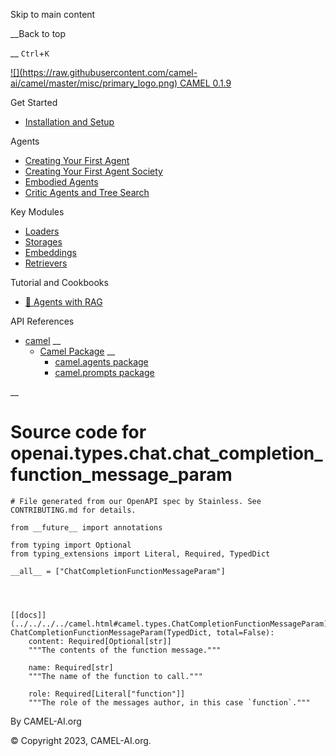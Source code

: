 Skip to main content

__Back to top

__ `Ctrl`+`K`

[ ![](https://raw.githubusercontent.com/camel-
ai/camel/master/misc/primary_logo.png) CAMEL 0.1.9 ](../../../../index.html)

Get Started

  * [Installation and Setup](../../../../get_started/setup.html)

Agents

  * [Creating Your First Agent](../../../../agents/single_agent.html)
  * [Creating Your First Agent Society](../../../../agents/role_playing.html)
  * [Embodied Agents](../../../../agents/embodied_agents.html)
  * [Critic Agents and Tree Search](../../../../agents/critic_agents_and_tree_search.html)

Key Modules

  * [Loaders](../../../../key_modules/loaders.html)
  * [Storages](../../../../key_modules/storages.html)
  * [Embeddings](../../../../key_modules/embeddings.html)
  * [Retrievers](../../../../key_modules/retrievers.html)

Tutorial and Cookbooks

  * [🐫 Agents with RAG](../../../../tutorials_and_cookbooks/agents_with_rag.html)

API References

  * [camel](../../../../modules.html) __
    * [Camel Package](../../../../camel.html) __
      * [camel.agents package](../../../../camel.agents.html)
      * [camel.prompts package](../../../../camel.prompts.html)

__

#

# Source code for openai.types.chat.chat_completion_function_message_param

    
    
    # File generated from our OpenAPI spec by Stainless. See CONTRIBUTING.md for details.
    
    from __future__ import annotations
    
    from typing import Optional
    from typing_extensions import Literal, Required, TypedDict
    
    __all__ = ["ChatCompletionFunctionMessageParam"]
    
    
    
    
    [[docs]](../../../../camel.html#camel.types.ChatCompletionFunctionMessageParam)class ChatCompletionFunctionMessageParam(TypedDict, total=False):
        content: Required[Optional[str]]
        """The contents of the function message."""
    
        name: Required[str]
        """The name of the function to call."""
    
        role: Required[Literal["function"]]
        """The role of the messages author, in this case `function`."""
    
    
    

By CAMEL-AI.org

© Copyright 2023, CAMEL-AI.org.  

